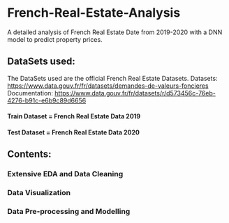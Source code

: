 # French-Real-Estate-Analysis
A detailed analysis of French Real Estate Date from 2019-2020 with a DNN model to predict property prices.

## DataSets used:
The DataSets used are the official French Real Estate Datasets.
Datasets: https://www.data.gouv.fr/fr/datasets/demandes-de-valeurs-foncieres
Documentation: https://www.data.gouv.fr/fr/datasets/r/d573456c-76eb-4276-b91c-e6b9c89d6656
#### Train Dataset = French Real Estate Data 2019
#### Test Dataset = French Real Estate Data 2020

## Contents:
### Extensive EDA and Data Cleaning
### Data Visualization
### Data Pre-processing and Modelling
